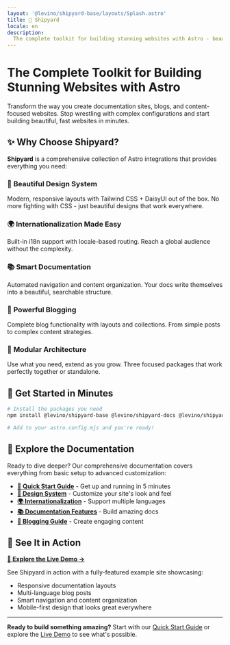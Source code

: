 ```yaml
---
layout: '@levino/shipyard-base/layouts/Splash.astro'
title: 🚢 Shipyard
locale: en
description:
  The complete toolkit for building stunning websites with Astro - beautiful design system, i18n support, smart documentation, and powerful blogging.
---
```


# The Complete Toolkit for Building Stunning Websites with Astro

Transform the way you create documentation sites, blogs, and content-focused websites. Stop wrestling with complex configurations and start building beautiful, fast websites in minutes.

## ✨ Why Choose Shipyard?

**Shipyard** is a comprehensive collection of Astro integrations that provides everything you need:

### 🎨 **Beautiful Design System**
Modern, responsive layouts with Tailwind CSS + DaisyUI out of the box. No more fighting with CSS - just beautiful designs that work everywhere.

### 🌍 **Internationalization Made Easy** 
Built-in i18n support with locale-based routing. Reach a global audience without the complexity.

### 📚 **Smart Documentation**
Automated navigation and content organization. Your docs write themselves into a beautiful, searchable structure.

### 📝 **Powerful Blogging**
Complete blog functionality with layouts and collections. From simple posts to complex content strategies.

### 🧩 **Modular Architecture**
Use what you need, extend as you grow. Three focused packages that work perfectly together or standalone.

## 🚀 Get Started in Minutes

```bash
# Install the packages you need
npm install @levino/shipyard-base @levino/shipyard-docs @levino/shipyard-blog

# Add to your astro.config.mjs and you're ready!
```

## 📖 Explore the Documentation

Ready to dive deeper? Our comprehensive documentation covers everything from basic setup to advanced customization:

- **[🚀 Quick Start Guide](/en/docs/)** - Get up and running in 5 minutes
- **[🎨 Design System](/en/docs/feature)** - Customize your site's look and feel  
- **[🌍 Internationalization](/en/docs/)** - Support multiple languages
- **[📚 Documentation Features](/en/docs/)** - Build amazing docs
- **[📝 Blogging Guide](/en/docs/)** - Create engaging content

## 🌟 See It in Action

**[🚀 Explore the Live Demo →](https://shipyard-demo.levinkeller.de)**

See Shipyard in action with a fully-featured example site showcasing:
- Responsive documentation layouts
- Multi-language blog posts
- Smart navigation and content organization
- Mobile-first design that looks great everywhere

---

**Ready to build something amazing?** Start with our [Quick Start Guide](/en/docs/) or explore the [Live Demo](https://shipyard-demo.levinkeller.de) to see what's possible.
